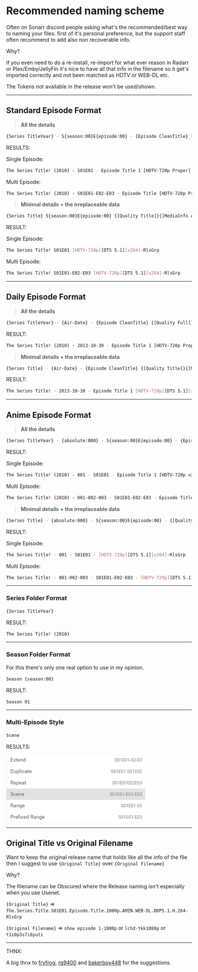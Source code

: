 # Recommended naming scheme

Often on Sonarr discord people asking what's the recommended/best way to naming your files.
first of it's personal preference, but the support staff often recommend to add also non recoverable info.

Why?

if you even need to do a re-install, re-import for what ever reason in Radarr or Plex/Emby/JellyFin it's nice to have all that info in the filename so it get's imported correctly and not been matched as HDTV or WEB-DL etc.

The Tokens not available in the release won't be used/shown.

------

## Standard Episode Format

> **All the details**

```bash
{Series TitleYear} - S{season:00}E{episode:00} - {Episode CleanTitle} {[Quality Full]} {[Preferred Words]} {[MediaInfo VideoDynamicRange]} [{MediaInfo VideoBitDepth}bit] {[MediaInfo VideoCodec]} {[MediaInfo-AudioCodec}-{MediaInfo AudioChannels]}{[MediaInfo AudioLanguages]}{-Release Group}
```

RESULTS:

Single Episode:

```bash
The Series Title! (2010) - S01E01 - Episode Title 1 [HDTV-720p Proper] [iNTERNAL] [HDR] [10bit] [x264] [DTS 5.1]-RlsGrp
```

Multi Episode:

```bash
The Series Title! (2010) - S01E01-E02-E03 - Episode Title [HDTV-720p Proper] [iNTERNAL] [HDR] [10bit] [x264] [DTS 5.1]-RlsGrp
```

> **Minimal details + the irreplaceable data**

```bash
{Series Title} S{season:00}E{episode:00} {[Quality Title]}{[MediaInfo AudioCodec}{ MediaInfo AudioChannels]}{[MediaInfo VideoCodec]}{-Release Group}
```

RESULT:

Single Episode:

```bash
The Series Title! S01E01 [HDTV-720p][DTS 5.1][x264]-RlsGrp
```

Multi Episode:

```bash
The Series Title! S01E01-E02-E03 [HDTV-720p][DTS 5.1][x264]-RlsGrp
```

------

## Daily Episode Format

> **All the details**

```bash
{Series TitleYear} - {Air-Date} - {Episode CleanTitle} {[Quality Full]} {[MediaInfo VideoDynamicRange]} [{MediaInfo VideoBitDepth}bit] {[MediaInfo VideoCodec]} {[MediaInfo-AudioCodec}-{MediaInfo AudioChannels]}{[MediaInfo AudioLanguages]}{-Release Group}
```

RESULT:

```bash
The Series Title! (2010) - 2013-10-30 - Episode Title 1 [HDTV-720p Proper] [HDR] [10bit] [x264] [DTS-5.1]-RlsGrp
```

> **Minimal details + the irreplaceable data**

```bash
{Series Title} - {Air-Date} - {Episode CleanTitle} {[Quality Title]}{[MediaInfo AudioCodec}{ MediaInfo AudioChannels]}{[MediaInfo VideoCodec]}{-Release Group}
```

RESULT:

```bash
The Series Title! - 2013-10-30 - Episode Title 1 [HDTV-720p][DTS 5.1][x264]-RlsGrp
```

------

## Anime Episode Format

> **All the details**

```bash
{Series TitleYear} - {absolute:000} - S{season:00}E{episode:00} - {Episode CleanTitle} {[Quality Full]} {[MediaInfo VideoDynamicRange]} [{MediaInfo VideoBitDepth}bit] {[MediaInfo VideoCodec]} {[MediaInfo-AudioCodec}-{MediaInfo AudioChannels]}{[MediaInfo AudioLanguages]}{-Release Group}
```

RESULT:

Single Episode:

```bash
The Series Title! (2010) - 001 - S01E01 - Episode Title 1 [HDTV-720p v2] [HDR] [10bit] [x264] [DTS-5.1][[JA]]-RlsGrp
```

Multi Episode:

```bash
The Series Title! (2010) - 001-002-003 - S01E01-E02-E03 - Episode Title [HDTV-720p v2] [HDR] [10bit] [x264] [DTS-5.1][[JA]]-RlsGrp
```

> **Minimal details + the irreplaceable data**

```bash
{Series Title} - {absolute:000} - S{season:00}E{episode:00} - {[Quality Title]}{[MediaInfo AudioCodec}{ MediaInfo AudioChannels]}{[MediaInfo VideoCodec]}{-Release Group}
```

RESULT:

Single Episode:

```bash
The Series Title! - 001 - S01E01 - [HDTV-720p][DTS 5.1][x264]-RlsGrp
```

Multi Episode:

```bash
The Series Title! - 001-002-003 - S01E01-E02-E03 - [HDTV-720p][DTS 5.1][x264]-RlsGrp
```

------

### Series Folder Format

```bash
{Series TitleYear}
```

RESULT:

```bash
The Series Title! (2010)
```

------

### Season Folder Format

For this there's only one real option to use in my opinion.

```bash
Season {season:00}
```

RESULT:

```bash
Season 01
```

------

### Multi-Episode Style

```bash
Scene
```

RESULTS:

![results](images/results.png)

------

## Original Title vs  Original Filename

Want to keep the original release name that holds like all the info of the file then I suggest to use `{Original Title}` over  `{Original Filename}`

Why?

The filename can be Obscured where the Release naming isn't especially when you use Usenet.

`{Original Title}` => `The.Series.Title.S01E01.Episode.Title.1080p.AMZN.WEB-DL.DDP5.1.H.264-RlsGrp`

`{Original Filename}` => `show episode 1-1080p` or `lchd-tkk1080p` or `t1i0p3s7i8yuti`

------

THNX:

A big thnx to [fryfrog](https://github.com/fryfrog), [rg9400](https://github.com/rg9400) and [bakerboy448](https://github.com/bakerboy448) for the suggestions.
